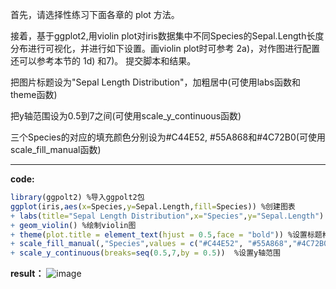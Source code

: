 首先，请选择性练习下面各章的 plot 方法。

接着，基于ggplot2,用violin plot对iris数据集中不同Species的Sepal.Length长度分布进行可视化，并进行如下设置。画violin plot时可参考 2a)，对作图进行配置还可以参考本节的 1d) 和7)。 提交脚本和结果。

把图片标题设为"Sepal Length Distribution"，加粗居中(可使用labs函数和theme函数)

把y轴范围设为0.5到7之间(可使用scale_y_continuous函数)

三个Species的对应的填充颜色分别设为#C44E52, #55A868和#4C72B0(可使用scale_fill_manual函数)

---

**code:**
```R
library(ggpolt2) %导入ggpolt2包
ggplot(iris,aes(x=Species,y=Sepal.Length,fill=Species)) %创建图表
+ labs(title="Sepal Length Distribution",x="Species",y="Sepal.Length") %设置图表标题内容
+ geom_violin() %绘制violin图
+ theme(plot.title = element_text(hjust = 0.5,face = "bold")) %设置标题格式加粗居中
+ scale_fill_manual(,"Species",values = c("#C44E52", "#55A868","#4C72B0")) %设置图表填充颜色
+ scale_y_continuous(breaks=seq(0.5,7,by = 0.5))  %设置y轴范围
```

**result：**
![image](https://github.com/GodLemma/Bioinformatics/assets/162097106/653fe643-926c-4e06-9c61-d8894d6142ed)
